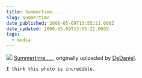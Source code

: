 ```yaml
---
title: Summertime.....
slug: summertime
date_published: 2008-05-09T13:55:21.000Z
date_updated: 2008-05-09T13:55:21.000Z
tags:
  - media
---
```


[![](http://farm3.static.flickr.com/2286/2476770096_0f86419ffd.jpg)](http://www.flickr.com/photos/26432908@N00/2476770096/)
[Summertime.....](http://www.flickr.com/photos/26432908@N00/2476770096/), originally uploaded by [DeDaniel](http://www.flickr.com/people/26432908@N00/).

	I think this photo is incredible.
